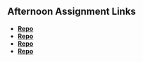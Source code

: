 ## Afternoon Assignment Links

* **[Repo](https://github.com/Swpogue/about_me)**
* **[Repo](https://github.com/Swpogue/cool_site)**
* **[Repo](https://github.com/Swpogue/<ASSIGNMENT_REPO>)**
* **[Repo](https://github.com/Swpogue/<ASSIGNMENT_REPO>)**
